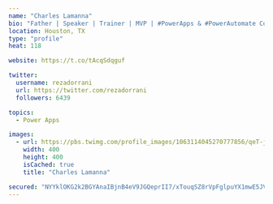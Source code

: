 ```yaml
---
name: "Charles Lamanna"
bio: "Father | Speaker | Trainer | MVP | #PowerApps & #PowerAutomate Community Super User | YouTuber Right-pointing triangle http://youtube.com/c/rezadorrani | Learn - Share - Clockwise rightwards and leftwards open circle arrows"
location: Houston, TX
type: "profile"
heat: 118

website: https://t.co/tAcqSdqguf

twitter:
  username: rezadorrani
  url: https://twitter.com/rezadorrani
  followers: 6439

topics:
  - Power Apps

images:
  - url: https://pbs.twimg.com/profile_images/1063114045270777856/qeT-jpWr_400x400.jpg
    width: 400
    height: 400
    isCached: true
    title: "Charles Lamanna"

secured: "NYYklOKG2k2BGYAnaIBjnB4eV9JGQeprII7/xTouqSZ8rVpFglpuYX1mwE5JV5kdArSphQjqIfgiYdyPNZen/n+2d8tO+N3SUbUfpCS16WIPROCiusoFNIf8VaPFaVl2b8tziLgrWpmFSg3dUhA94I8sijOYv+SYVMN0wLd41lBnNHh5I6XLogjcwkr9OrMX90Q7tWFz6ulGCZZC3llAh88da7Vk0oCoFjgMreUpQaGBRKKqrB2Ewmf4dBaQjZVRVTdTTEAH3fgIUz+smTzQyFBLPaBuCDZRN7f0M/mP6qdMrV6f/T0FW0N/KuIz0QUzsv+casvxBo13l+csZY9MDO715pzke8EUwkiYSuOocRsy2oE0RRc2kc0+GJiujdQCsd1n1AWOA3sDVa8Pkx7DG0smZ6OP7vlUFsA8jKQJgwE=;40EzihgU4RXORmYrLVsshw=="
---
```


